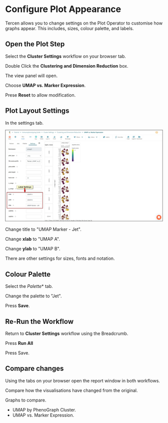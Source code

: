 # Configure Plot Appearance

Tercen allows you to change settings on the Plot Operator to customise how graphs appear. This includes, sizes, colour palette, and labels.

## Open the Plot Step

Select the **Cluster Settings** workflow on your browser tab.

Double Click the **Clustering and Dimension Reduction** box.

The view panel will open.

Choose **UMAP vs. Marker Expression**.

Prese **Reset** to allow modification.

## Plot Layout Settings

In the settings tab.

![Screenshot](images/3_UMAP_plot.jpg)

Change title to "UMAP Marker - Jet".

Change **xlab** to "UMAP A".

Change **ylab** to "UMAP B".

There are other settings for sizes, fonts and notation.

## Colour Palette

Select the *Palette** tab.

Change the palette to "Jet".

Press **Save**.

## Re-Run the Workflow

Return to **Cluster Settings** workflow using the Breadcrumb.

Press **Run All**

Press Save.

## Compare changes

Using the tabs on your browser open the report window in both workflows.

Compare how the visualisations have changed from the original.

Graphs to compare.

- UMAP by PhenoGraph Cluster.
- UMAP vs. Marker Expression.
